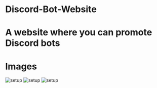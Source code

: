 # Discord-Bot-Website


<h1>A website where you can promote Discord bots</h1>

# Images
![setup](https://cdn.discordapp.com/attachments/892446408911749141/1005018490752749608/unknown.png)
![setup](https://cdn.discordapp.com/attachments/892446408911749141/1005018552786485348/unknown.png)
![setup](https://cdn.discordapp.com/attachments/892446408911749141/1005018599670423612/unknown.png)
